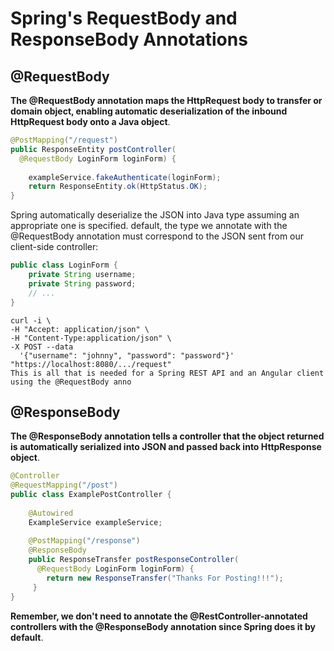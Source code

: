 # Spring's RequestBody and ResponseBody Annotations

## @RequestBody

**The @RequestBody annotation maps the HttpRequest body to transfer or domain object, enabling automatic deserialization of the inbound HttpRequest body onto a Java object**.

```java
@PostMapping("/request")
public ResponseEntity postController(
  @RequestBody LoginForm loginForm) {
  
    exampleService.fakeAuthenticate(loginForm);
    return ResponseEntity.ok(HttpStatus.OK);
}
```

Spring automatically deserialize the JSON into Java type assuming an appropriate one is specified. default, the type we annotate with the @RequestBody annotation must correspond to the JSON sent from our client-side controller:

```java
public class LoginForm {
    private String username;
    private String password;
    // ...
}
```

```
curl -i \
-H "Accept: application/json" \
-H "Content-Type:application/json" \
-X POST --data 
  '{"username": "johnny", "password": "password"}' "https://localhost:8080/.../request"
This is all that is needed for a Spring REST API and an Angular client using the @RequestBody anno
```

## @ResponseBody

**The @ResponseBody annotation tells a controller that the object returned is automatically serialized into JSON and passed back into HttpResponse object**.

```java
@Controller
@RequestMapping("/post")
public class ExamplePostController {
 
    @Autowired
    ExampleService exampleService;
 
    @PostMapping("/response")
    @ResponseBody
    public ResponseTransfer postResponseController(
      @RequestBody LoginForm loginForm) {
        return new ResponseTransfer("Thanks For Posting!!!");
     }
}
```

**Remember, we don't need to annotate the @RestController-annotated controllers with the @ResponseBody annotation since Spring does it by default**.